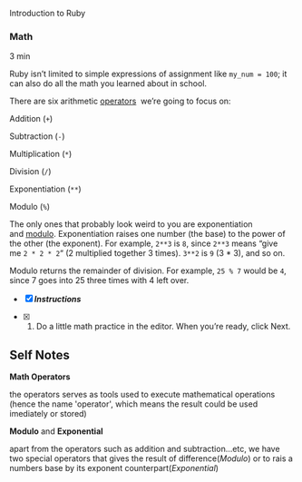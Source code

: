 Introduction to Ruby

### Math

3 min

Ruby isn’t limited to simple expressions of assignment like `my_num = 100`; it can also do all the math you learned about in school.

There are six arithmetic [operators](https://www.codecademy.com/resources/docs/ruby/operators)  we’re going to focus on:

Addition (`+`)

Subtraction (`-`)

Multiplication (`*`)

Division (`/`)

Exponentiation (`**`)

Modulo (`%`)

The only ones that probably look weird to you are exponentiation and [modulo](https://www.codecademy.com/resources/docs/ruby/modulo). Exponentiation raises one number (the base) to the power of the other (the exponent). For example, `2**3` is `8`, since `2**3` means “give me `2 * 2 * 2`“ (2 multiplied together 3 times). `3**2` is `9` (3 * 3), and so on.

Modulo returns the remainder of division. For example, `25 % 7` would be `4`, since 7 goes into 25 three times with 4 left over.

- [x] ***Instructions***

- [x] 1. Do a little math practice in the editor. When you’re ready, click Next.

## Self Notes 

**Math Operators**

the operators serves as tools used to execute mathematical operations (hence the name 'operator', which means the result could be used imediately or stored)

**Modulo** and **Exponential**

apart from the operators such as addition and subtraction...etc, we have two special operators that gives the result of difference(*Modulo*) or to rais a numbers base by its exponent counterpart(*Exponential*)
